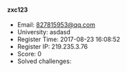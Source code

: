 #### zxc123  

* Email: 827815953@qq.com  
* University: asdasd  
* Register Time: 2017-08-23 16:08:52  
* Register IP: 219.235.3.76  
* Score: 0  
* Solved challenges: 
